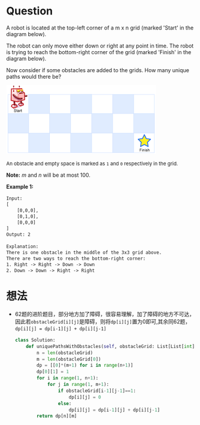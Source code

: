 # Question
A robot is located at the top-left corner of a m x n grid (marked 'Start' in the diagram below).

The robot can only move either down or right at any point in time. The robot is trying to reach the bottom-right corner of the grid (marked 'Finish' in the diagram below).

Now consider if some obstacles are added to the grids. How many unique paths would there be?

![avatar](robot_maze.png)

<font size="2">An obstacle and empty space is marked as `1` and `0` respectively in the grid.</font>

**Note:** *m* and *n* will be at most 100.

**Example 1:**

    Input:
    [
        [0,0,0],
        [0,1,0],
        [0,0,0]
    ]
    Output: 2

    Explanation:
    There is one obstacle in the middle of the 3x3 grid above.
    There are two ways to reach the bottom-right corner:
    1. Right -> Right -> Down -> Down
    2. Down -> Down -> Right -> Right

# 想法
* 62题的进阶题目，部分地方加了障碍，很容易理解，加了障碍的地方不可达，因此若`obstacleGrid[i][j]`是障碍，则将`dp[i][j]`置为0即可,其余同62题，`dp[i][j] = dp[i-1][j] + dp[i][j-1]`

    ```python
    class Solution:
        def uniquePathsWithObstacles(self, obstacleGrid: List[List[int]]) -> int:
            n = len(obstacleGrid)
            m = len(obstacleGrid[0])
            dp = [[0]*(m+1) for i in range(n+1)]
            dp[0][1] = 1
            for i in range(1, n+1):
                for j in range(1, m+1):
                    if obstacleGrid[i-1][j-1]==1:
                        dp[i][j] = 0
                    else:
                        dp[i][j] = dp[i-1][j] + dp[i][j-1]
            return dp[n][m]
    ```